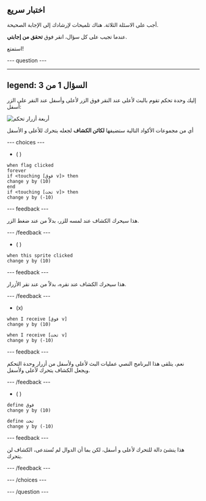 ## اختبار سريع

أجب على الاسئلة الثلاثة. هناك تلميحات لإرشادك إلى الإجابة الصحيحة.

عندما تجيب على كل سؤال، انقر فوق **تحقق من إجابتي**.

استمتع!


--- question ---

---
legend: السؤال 1 من 3
---

إليك وحدة تحكم تقوم بالبث لأعلى عند النقر فوق الزر لأعلى وأسفل عند النقر على الزر أسفل:

![أربعة أزرار تحكم](images/controller.png)

أي من مجموعات الأكواد التالية ستضيفها **لكائن الكشاف** لجعله يتحرك للأعلى و الأسفل

--- choices ---

- ( )

```blocks3
when flag clicked
forever
if <touching [فوق v]> then
change y by (10)
end
if <touching [تحت v]> then
change y by (-10)

```


  --- feedback ---

  هذا سيحرك الكشاف عند لمسه للزر، بدلاً من عند ضغط الزر.

  --- /feedback ---

- ( )

```blocks3
when this sprite clicked
change y by (10)
```

--- feedback ---

  هذا سيحرك الكشاف عند نقره، بدلاً من عند نقر الأزرار.

  --- /feedback ---

- (x)

```blocks3
when I receive [فوق v]
change y by (10)

when I receive [تحت v]
change y by (-10)

```

  --- feedback ---

  نعم، يتلقى هذا البرنامج النصي عمليات البث لأعلى ولأسفل من أزرار وحدة التحكم ويجعل الكشاف يتحرك لأعلى ولأسفل.

  --- /feedback ---

- ( )

```blocks3
define فوق
change y by (10)

define تحت
change y by (-10)

```


  --- feedback ---

  هذا ينشئ دالة للتحرك لأعلى و أسفل، لكن بما أن الدوال لم تُستدعى، الكشاف لن يتحرك.

  --- /feedback ---

--- /choices ---

--- /question ---

